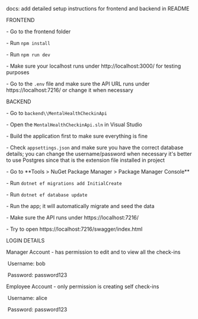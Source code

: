 docs: add detailed setup instructions for frontend and backend in README



FRONTEND

\- Go to the frontend folder

\- Run `npm install`

\- Run `npm run dev`

\- Make sure your localhost runs under http://localhost:3000/ for testing purposes

\- Go to the `.env` file and make sure the API URL runs under https://localhost:7216/ or change it when necessary



BACKEND

\- Go to `backend\\MentalHealthCheckinApi`

\- Open the `MentalHealthCheckinApi.sln` in Visual Studio

\- Build the application first to make sure everything is fine

\- Check `appsettings.json` and make sure you have the correct database details; you can change the username/password when necessary it's better to use Postgres since that is the extension file installed in project

\- Go to \*\*Tools > NuGet Package Manager > Package Manager Console\*\*

\- Run `dotnet ef migrations add InitialCreate` 

\- Run `dotnet ef database update`

\- Run the app; it will automatically migrate and seed the data

\- Make sure the API runs under https://localhost:7216/

\- Try to open https://localhost:7216/swagger/index.html



LOGIN DETAILS

Manager Account - has permission to edit and to view all the check-ins

&nbsp;Username: bob

&nbsp;Password: password123



Employee Account - only permission is creating self check-ins

&nbsp;Username: alice

&nbsp;Password: password123


